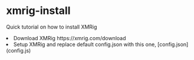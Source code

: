 # xmrig-install
Quick tutorial on how to install XMRig


<li>Download XMRig https://xmrig.com/download</li>
<li>Setup XMRig and replace default config.json with this one, [config.json](config.js)</li>
